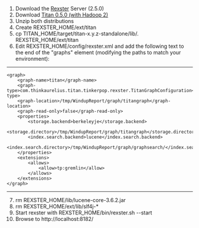 1. Download the [Rexster](https://github.com/tinkerpop/rexster/wiki/Downloads) Server (2.5.0)
2. Download [Titan 0.5.0 (with Hadoop 2)](https://github.com/thinkaurelius/titan/wiki/Downloads)
3. Unzip both distributions
4. Create REXSTER_HOME/ext/titan
5. cp TITAN_HOME/target/titan-x.y.z-standalone/lib/*.* REXSTER_HOME/ext/titan
6. Edit REXSTER_HOME/config/rexster.xml and add the following text to the end of the "graphs" element (modifying the paths to match your environment):

---------------------------------------------------------------------------
	<graph>
		<graph-name>titan</graph-name>
		<graph-type>com.thinkaurelius.titan.tinkerpop.rexster.TitanGraphConfiguration</graph-type>
		<graph-location>/tmp/WindupReport/graph/titangraph</graph-location>
		<graph-read-only>false</graph-read-only>
		<properties>
			<storage.backend>berkeleyje</storage.backend>
			<storage.directory>/tmp/WindupReport/graph/titangraph</storage.directory>
			<index.search.backend>lucene</index.search.backend>
			<index.search.directory>/tmp/WindupReport/graph/graphsearch/</index.search.directory>
		</properties>
		<extensions>
			<allows>
				<allow>tp:gremlin</allow>
			</allows>
		</extensions>
	</graph>
---------------------------------------------------------------------------

7. rm REXSTER_HOME/lib/lucene-core-3.6.2.jar
8. rm REXSTER_HOME/ext/lib/slf4j-*
9. Start rexster with REXSTER_HOME/bin/rexster.sh --start
10. Browse to http://localhost:8182/

